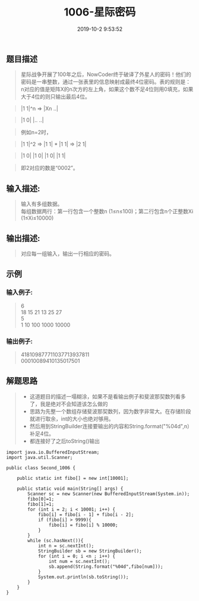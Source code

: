 ﻿---
title: 1006-星际密码
date: 2019-10-2 9:53:52
categories: PAT练习
---


## 题目描述 <!--more-->
>星际战争开展了100年之后，NowCoder终于破译了外星人的密码！他们的密码是一串整数，通过一张表里的信息映射成最终4位密码。表的规则是：n对应的值是矩阵X的n次方的左上角，如果这个数不足4位则用0填充，如果大于4位的则只输出最后4位。

>|1 1|^n => |Xn ..|

>|1 0|      |.. ..|

>例如n=2时，

>|1 1|^2 => |1 1| * |1 1| => |2 1|

>|1 0|      |1 0|   |1 0|    |1 1|

>即2对应的数是“0002”。

## 输入描述:
>输入有多组数据。<br/>
每组数据两行：第一行包含一个整数n (1≤n≤100)；第二行包含n个正整数Xi (1≤Xi≤10000)

## 输出描述:
>对应每一组输入，输出一行相应的密码。

## 示例
### 输入例子:
>6<br/>
18 15 21 13 25 27<br/>
5<br/>
1 10 100 1000 10000<br/>

### 输出例子:
>418109877711037713937811<br/>
00010089410135017501

## 解题思路
> * 这道题目的描述一塌糊涂，如果不是看输出例子和斐波那契数列看多了，我是绝对不会知道该怎么做的
> * 思路为先整一个数组存储斐波那契数列，因为数字非常大。在存储阶段就进行取余，int的大小也绝对够用。
> * 然后用到StringBuilder连接要输出的内容和String.format("%04d",n）补足4位。
> * 都连接好了之后toString()输出



	import java.io.BufferedInputStream;
	import java.util.Scanner;
	
	public class Second_1006 {
	
	    public static int fibo[] = new int[10001];
	
	    public static void main(String[] args) {
	        Scanner sc = new Scanner(new BufferedInputStream(System.in));
	        fibo[0]=1;
	        fibo[1]=1;
	        for (int i = 2; i < 10001; i++) {
	            fibo[i] = fibo[i - 1] + fibo[i - 2];
	            if (fibo[i] > 9999){
	                fibo[i] = fibo[i] % 10000;
	            }
	        }
	        while (sc.hasNext()){
	            int n = sc.nextInt();
	            StringBuilder sb = new StringBuilder();
	            for (int i = 0; i <n ; i++) {
	                int num = sc.nextInt();
	                sb.append(String.format("%04d",fibo[num]));
	            }
	            System.out.println(sb.toString());
	        }
	    }
	}